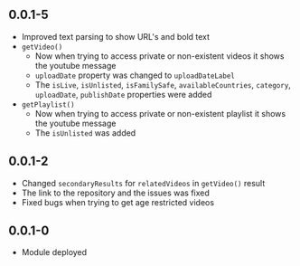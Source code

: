 ## 0.0.1-5  
* Improved text parsing to show URL's and bold text
* `getVideo()`
    * Now when trying to access private or non-existent videos it shows the youtube message
    * `uploadDate` property was changed to `uploadDateLabel`
    * The `isLive`, `isUnlisted`, `isFamilySafe`, `availableCountries`, `category`, `uploadDate`, `publishDate` properties were added
* `getPlaylist()`
    * Now when trying to access private or non-existent playlist it shows the youtube message
    * The `isUnlisted` was added

## 0.0.1-2
* Changed `secondaryResults` for `relatedVideos` in `getVideo()` result
* The link to the repository and the issues was fixed
* Fixed bugs when trying to get age restricted videos

## 0.0.1-0
* Module deployed